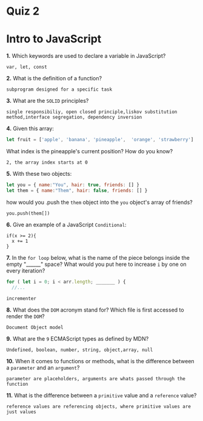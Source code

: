 # Quiz 2
# Intro to JavaScript

**1.** Which keywords are used to declare a variable in JavaScript?
<!-- enter you answer in the space below -->
```
var, let, const
```
**2.** What is the definition of a function?
<!-- enter you answer in the space below -->
```
subprogram designed for a specific task
```
**3.** What are the `SOLID` principles?
<!-- enter you answer in the space below -->
```
single responsibiliy, open closed principle,liskov substitution method,interface segregation, dependency inversion
```
**4.** Given this array: 
```js
let fruit = ['apple', 'banana', 'pineapple',  'orange', 'strawberry']
``` 
What index is the pineapple's current position? How do you know?
<!-- enter you answer in the space below -->
```
2, the array index starts at 0
```
**5.** With these two objects: 
```js
let you = { name:"You", hair: true, friends: [] }
let them = { name:"Them", hair: false, friends: [] }
```
how would you .push the `them` object into the `you` object's array of friends?
<!-- enter you answer in the space below -->
```
you.push(them[])
```

**6.** Give an example of a JavaScript `Conditional`:
<!-- enter you answer in the space below -->
```
if(x >= 2){
  x += 1
}
```
**7.** In the `for loop` below, what is the name of the piece belongs inside the empty "______" space? What would you put here to increase `i` by one on every iteration?
```js
for ( let i = 0; i < arr.length; _______ ) {
  //...
```
<!-- enter you answer in the space below -->
```
incrementer
```
**8.** What does the `DOM` acronym stand for? Which file is first accessed to render the `DOM`?
<!-- enter you answer in the space below -->
```
Document Object model
```

**9.** What are the `9` ECMAScript types as defined by MDN?
<!-- enter you answer in the space below -->
```
Undefined, boolean, number, string, object,array, null
```
**10.** When it comes to functions or methods, what is the difference between a `parameter` and an `argument`?
<!-- enter you answer in the space below -->
```
parameter are placeholders, arguments are whats passed through the function
```
**11.** What is the difference between a `primitive` value and a `reference` value?
<!-- enter you answer in the space below -->
```
reference values are referencing objects, where primitive values are just values
```
